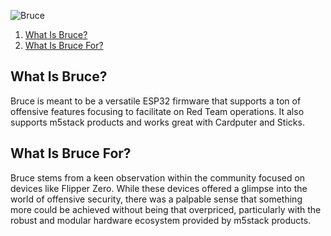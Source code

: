 ![Bruce](https://raw.githubusercontent.com/pr3y/Bruce/main/media/pictures/bruce_banner.jpg)

1. <a href="#what">What Is Bruce?</a>
1. <a href="#purpose">What Is Bruce For?</a>

<a name="what" />

## What Is Bruce?

Bruce is meant to be a versatile ESP32 firmware that supports a ton of offensive features focusing to facilitate on Red Team operations. It also supports m5stack products and works great with Cardputer and Sticks.

<a name="purpose" />

## What Is Bruce For?

Bruce stems from a keen observation within the community focused on devices like Flipper Zero. While these devices offered a glimpse into the world of offensive security, there was a palpable sense that something more could be achieved without being that overpriced, particularly with the robust and modular hardware ecosystem provided by m5stack products.

